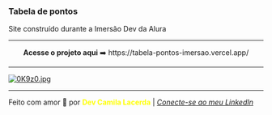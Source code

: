 ### Tabela de pontos 
Site construído durante a Imersão Dev da Alura <br>

--- 
<div align="center">
<strong>Acesse o projeto aqui</strong> ➡️ https://tabela-pontos-imersao.vercel.app/
</div>

---
[![0K9z0.jpg](https://i.im.ge/2021/08/09/0K9z0.jpg)](https://im.ge/i/0K9z0)

---
Feito com amor :hugs: por <font color="yellow"> **Dev Camila Lacerda**</font>    | [*Conecte-se ao meu LinkedIn*](https://www.linkedin.com/in/camila-lacerda/)

